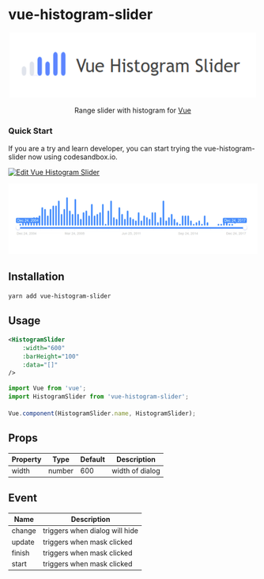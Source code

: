 # vue-histogram-slider

<p align="center">
    <img src="./resources/header.png" width="500">
</p>
<p align="center">
 Range slider with histogram for <a href="http://vuejs.org/" rel="nofollow" class="rich-diff-level-one">Vue</a>
</p>

### Quick Start
If you are a try and learn developer, you can start trying the vue-histogram-slider now using codesandbox.io.

[![Edit Vue Histogram Slider](https://codesandbox.io/static/img/play-codesandbox.svg)](https://codesandbox.io/s/vue-template-b7m0e)

<p align="center">
    <img src="./resources/histogram-slider-demo.gif">
</p>

## Installation    

`yarn add vue-histogram-slider`

## Usage
```xml
<HistogramSlider
    :width="600"
    :barHeight="100"
    :data="[]"
/>
```

```js
import Vue from 'vue';
import HistogramSlider from 'vue-histogram-slider';

Vue.component(HistogramSlider.name, HistogramSlider);
```

## Props

Property|Type|Default|Description
---|---|---|---
width|number|600|width of dialog

## Event
Name|Description
---|---
change|triggers when dialog will hide
update|triggers when mask clicked
finish|triggers when mask clicked
start|triggers when mask clicked


